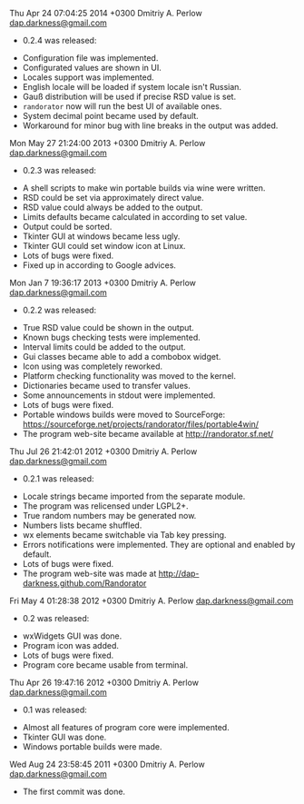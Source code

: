 Thu Apr 24 07:04:25 2014 +0300 Dmitriy A. Perlow <dap.darkness@gmail.com>

- 0.2.4 was released:
 * Configuration file was implemented.
 * Configurated values are shown in UI.
 * Locales support was implemented.
 * English locale will be loaded if system locale isn't Russian.
 * Gauß distribution will be used if precise RSD value is set.
 * `randorator` now will run the best UI of available ones.
 * System decimal point became used by default.
 * Workaround for minor bug with line breaks in the output was added.

Mon May 27 21:24:00 2013 +0300 Dmitriy A. Perlow <dap.darkness@gmail.com>

- 0.2.3 was released:
 * A shell scripts to make win portable builds via wine were written.
 * RSD could be set via approximately direct value.
 * RSD value could always be added to the output.
 * Limits defaults became calculated in according to set value.
 * Output could be sorted.
 * Tkinter GUI at windows became less ugly.
 * Tkinter GUI could set window icon at Linux.
 * Lots of bugs were fixed.
 * Fixed up in according to Google advices.

Mon Jan  7 19:36:17 2013 +0300 Dmitriy A. Perlow <dap.darkness@gmail.com>

- 0.2.2 was released:
 * True RSD value could be shown in the output.
 * Known bugs checking tests were implemented.
 * Interval limits could be added to the output.
 * Gui classes became able to add a combobox widget.
 * Icon using was completely reworked.
 * Platform checking functionality was moved to the kernel.
 * Dictionaries became used to transfer values.
 * Some announcements in stdout were implemented.
 * Lots of bugs were fixed.
 * Portable windows builds were moved to SourceForge:
   https://sourceforge.net/projects/randorator/files/portable4win/
 * The program web-site became available at http://randorator.sf.net/

Thu Jul 26 21:42:01 2012 +0300 Dmitriy A. Perlow <dap.darkness@gmail.com>

- 0.2.1 was released:
 * Locale strings became imported from the separate module.
 * The program was relicensed under LGPL2+.
 * True random numbers may be generated now.
 * Numbers lists became shuffled.
 * wx elements became switchable via Tab key pressing.
 * Errors notifications were implemented. They are optional and enabled by default.
 * Lots of bugs were fixed.
 * The program web-site was made at http://dap-darkness.github.com/Randorator

Fri May  4 01:28:38 2012 +0300 Dmitriy A. Perlow <dap.darkness@gmail.com>

- 0.2 was released:
 * wxWidgets GUI was done.
 * Program icon was added.
 * Lots of bugs were fixed.
 * Program core became usable from terminal.

Thu Apr 26 19:47:16 2012 +0300 Dmitriy A. Perlow <dap.darkness@gmail.com>

- 0.1 was released:
 * Almost all features of program core were implemented.
 * Tkinter GUI was done.
 * Windows portable builds were made.

Wed Aug 24 23:58:45 2011 +0300 Dmitriy A. Perlow <dap.darkness@gmail.com>

- The first commit was done.
